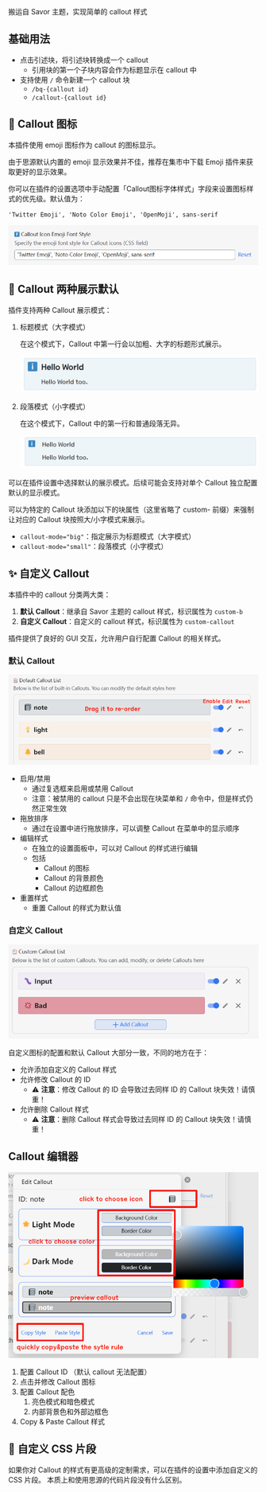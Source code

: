 搬运自 Savor 主题，实现简单的 callout 样式

## 基础用法

- 点击引述块，将引述块转换成一个 callout
  - 引用块的第一个子块内容会作为标题显示在 callout 中
- 支持使用 `/` 命令新建一个 callout 块
  - `/bq-{callout id}`
  - `/callout-{callout id}`


## 🎨 Callout 图标

本插件使用 emoji 图标作为 callout 的图标显示。

由于思源默认内置的 emoji 显示效果并不佳，推荐在集市中下载 Emoji 插件来获取更好的显示效果。

你可以在插件的设置选项中手动配置「Callout图标字体样式」字段来设置图标样式的优先级。默认值为：

```
'Twitter Emoji', 'Noto Color Emoji', 'OpenMoji', sans-serif
```

![](asset/emoji-font.png)

## 🔋 Callout 两种展示默认

插件支持两种 Callout 展示模式：

1. 标题模式（大字模式）

    在这个模式下，Callout 中第一行会以加粗、大字的标题形式展示。

    ![](asset/big-mode.png)
2. 段落模式（小字模式）

    在这个模式下，Callout 中的第一行和普通段落无异。

    ![](asset/small-mode.png)

可以在插件设置中选择默认的展示模式。后续可能会支持对单个 Callout 独立配置默认的显示模式。

可以为特定的 Callout 块添加以下的块属性（这里省略了 custom- 前缀）来强制让对应的 Callout 块按照大/小字模式来展示。

* `callout-mode="big"`：指定展示为标题模式（大字模式）
* `callout-mode="small"`：段落模式（小字模式）

## ✨ 自定义 Callout

本插件中的 callout 分类两大类：

1. **默认 Callout**：继承自 Savor 主题的 callout 样式，标识属性为 `custom-b`
2. **自定义 Callout**：自定义的 callout 样式，标识属性为 `custom-callout`

插件提供了良好的 GUI 交互，允许用户自行配置 Callout 的相关样式。

### 默认 Callout

![](asset/default-callout.png)

- 启用/禁用
  - 通过复选框来启用或禁用 Callout
  - 注意：被禁用的 callout 只是不会出现在块菜单和 `/` 命令中，但是样式仍然正常生效
- 拖放排序
  - 通过在设置中进行拖放排序，可以调整 Callout 在菜单中的显示顺序
- 编辑样式
  - 在独立的设置面板中，可以对 Callout 的样式进行编辑
  - 包括
    - Callout 的图标
    - Callout 的背景颜色
    - Callout 的边框颜色
- 重置样式
  - 重置 Callout 的样式为默认值

### 自定义 Callout

![](asset/custom-callout.png)

自定义图标的配置和默认 Callout 大部分一致，不同的地方在于：

- 允许添加自定义的 Callout 样式
- 允许修改 Callout 的 ID
  - ⚠️ **注意**：修改 Callout 的 ID 会导致过去同样 ID 的 Callout 块失效！请慎重！
- 允许删除 Callout 样式
  - ⚠️ **注意**：删除 Callout 样式会导致过去同样 ID 的 Callout 块失效！请慎重！

## Callout 编辑器

![](asset/editor.png)

1. 配置 Callout ID （默认 callout 无法配置）
2. 点击并修改 Callout 图标
3. 配置 Callout 配色
   1. 亮色模式和暗色模式
   2. 内部背景色和外部边框色
4. Copy & Paste Callout 样式

## 🎨 自定义 CSS 片段

如果你对 Callout 的样式有更高级的定制需求，可以在插件的设置中添加自定义的 CSS 片段。
本质上和使用思源的代码片段没有什么区别。

